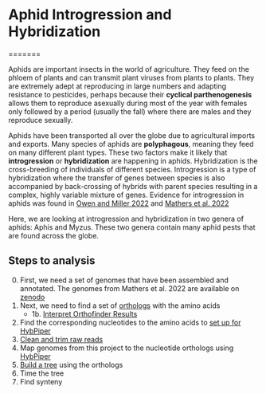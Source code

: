# Aphid Introgression and Hybridization

=======

Aphids are important insects in the world of agriculture. They feed on the phloem of plants and can transmit plant viruses from plants to plants. They are extremely adept at reproducing in large numbers and adapting resistance to pesticides, perhaps because their **cyclical parthenogenesis** allows them to reproduce asexually during most of the year with females only followed by a period (usually the fall) where there are males and they reproduce sexually.

Aphids have been transported all over the globe due to agricultural imports and exports. Many species of aphids are **polyphagous**, meaning they feed on many different plant types. These two factors make it likely that **introgression** or **hybridization** are happening in aphids. Hybridization is the cross-breeding of individuals of different species. Introgression is a type of hybridization where the transfer of genes between species is also accompanied by back-crossing of hybrids with parent species resulting in a complex, highly variable mixture of genes. Evidence for introgression in aphids was found in [Owen and Miller 2022](https://resjournals.onlinelibrary.wiley.com/doi/10.1111/syen.12542?af=R) and [Mathers et al. 2022](https://www.biorxiv.org/content/10.1101/2022.09.27.509720v1)


Here, we are looking at introgression and hybridization in two genera of aphids: Aphis and Myzus. These two genera contain many aphid pests that are found across the globe.

## Steps to analysis

0) First, we need a set of genomes that have been assembled and annotated. The genomes from Mathers et al. 2022 are available on [zenodo](https://zenodo.org/record/5908005#.YzxkkuzMIeZ)
1) Next, we need to find a set of [orthologs](orthologs.md) with the amino acids
    * 1b. [Interpret Orthofinder Results](interpret_orthofinder.md)
2) Find the corresponding nucleotides to the amino acids to [set up for HybPiper](hybpiper_setup.md)
3) [Clean and trim raw reads](cleantrim.md)
3) Map genomes from this project to the nucleotide orthologs using [HybPiper](hybpiper.md)
4) [Build a tree](treebuilding.md) using the orthologs
5) Time the tree
6) Find synteny

